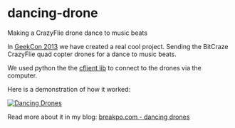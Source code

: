 # dancing-drone
Making a CrazyFlie drone dance to music beats

In [GeekCon 2013](http://www.c2kb.com/geekcon/) we have created a real cool project. Sending the BitCraze CrazyFlie quad copter drones for a dance to music beats.

We used python the the [cflient lib](https://github.com/bitcraze/crazyflie-clients-python) to connect to the drones via the computer.

Here is a demonstration of how it worked:

[![Dancing Drones](https://i.ytimg.com/vi/kZfJgUAIzUo/hqdefault.jpg?custom=true&w=196&h=110&stc=true&jpg444=true&jpgq=90&sp=68&sigh=BfLLh3Ba8Tw1P2QsSVpmByBJ-g0)](https://www.youtube.com/watch?v=kZfJgUAIzUo)

Read more about it in my blog: [breakpo.com - dancing drones](http://breakpo.blogspot.co.il/2014/05/2013-geekcon-2013-making-drones-dance.html)

